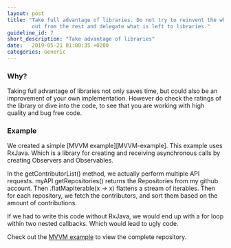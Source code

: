 ```yaml
---
layout: post
title: "Take full advantage of libraries. Do not try to reinvent the wheel and loose time by implementing boilerplate code. Focus on what makes your app stand
        out from the rest and delegate what is left to libraries."
guideline_id: 7
short_description: "Take advantage of libraries"
date:   2019-05-21 01:00:35 +0200
categories: Generic
---
```

<h3>Why?</h3>
Taking full advantage of libraries not only saves time, but could also be an improvement of 
your own implementation. However do check the ratings of the library or dive into the code, to 
see that you are working with high quality and bug free code.

<h3>Example</h3>
We created a simple [MVVM example][MVVM-example]. 
This example uses RxJava. Which is a library for creating and 
receiving asynchronous calls by creating Observers and Observables.

<script src="https://gist.github.com/Geertdepont/047f1270a4745522b26927ae208eabfe.js"></script>

In the getContributorList() method, we actually perform multiple API requests.
myAPI.getRepositories() returns the Repositories from my github account.
Then .flatMapIterable(x -> x) flattens a stream of iterables. Then for each repository, we fetch 
the contributors, and sort them based on the amount of contributions.

If we had to write this code without RxJava, we would end up with a for loop within two nested callbacks. 
Which would lead to ugly code.


Check out the [MVVM example][MVVM-example] to view the complete repository.

[MVVM-example]: https://github.com/Geertdepont/bachelor_thesis/tree/master/RxjavaRetrofitGithub
